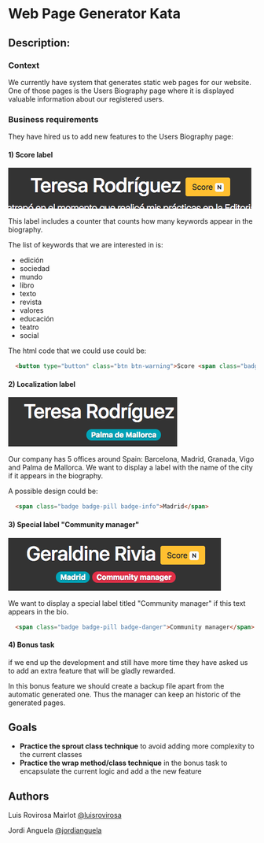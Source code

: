 # Web Page Generator Kata

## Description:
### Context
We currently have system that generates static web pages for our website. One of those pages is the Users Biography page where it is displayed valuable information about our registered users.

### Business requirements
They have hired us to add new features to the Users Biography page:

#### 1) Score label
 
![New Score label](./doc/scoreLabel.png)

This label includes a counter that counts how many keywords appear in the biography.

The list of keywords that we are interested in is:
- edición
- sociedad
- mundo
- libro
- texto
- revista
- valores
- educación
- teatro
- social

The html code that we could use could be:

```html
  <button type="button" class="btn btn-warning">Score <span class="badge badge-light">N</span><span class="sr-only">keywords found</span></button>";
```

#### 2) Localization label

![New Localization label](./doc/localizationLabel.png)

Our company has 5 offices around Spain: Barcelona, Madrid, Granada, Vigo and Palma de Mallorca.
We want to display a label with the name of the city if it appears in the biography.

A possible design could be:

```html
  <span class="badge badge-pill badge-info">Madrid</span>
```

#### 3) Special label "Community manager"

![New Special label](./doc/specialLabel.png)

We want to display a special label titled "Community manager" if this text appears in the bio.

```html
  <span class="badge badge-pill badge-danger">Community manager</span>
```

#### 4) Bonus task 

if we end up the development and still have more time they have asked us to add an extra feature that will be gladly rewarded.

In this bonus feature we should create a backup file apart from the automatic generated one. Thus the manager can keep an historic of the generated pages.

## Goals
- **Practice the sprout class technique** to avoid adding more complexity to the current classes
- **Practice the wrap method/class technique** in the bonus task to encapsulate the current logic and add a the new feature

## Authors
Luis Rovirosa Mairlot [@luisrovirosa](https://www.twitter.com/luisrovirosa)

Jordi Anguela [@jordianguela](https://www.twitter.com/jordianguela)
